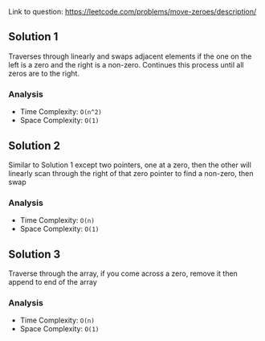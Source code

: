 Link to question: https://leetcode.com/problems/move-zeroes/description/

## Solution 1

Traverses through linearly and swaps adjacent elements if the one on the left is a zero and the right is a non-zero. Continues this process until all zeros are to the right.

### Analysis

- Time Complexity: `O(n^2)`
- Space Complexity: `O(1)`

## Solution 2

Similar to Solution 1 except two pointers, one at a zero, then the other will linearly scan through the right of that zero pointer to find a non-zero, then swap

### Analysis

- Time Complexity: `O(n)`
- Space Complexity: `O(1)`

## Solution 3

Traverse through the array, if you come across a zero, remove it then append to end of the array

### Analysis

- Time Complexity: `O(n)`
- Space Complexity: `O(1)`
